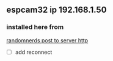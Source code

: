 ## espcam32 ip 192.168.1.50

### installed here from 

[randomnerds post to server http](https://randomnerdtutorials.com/esp32-cam-post-image-photo-server/)

 - [ ] add reconnect
